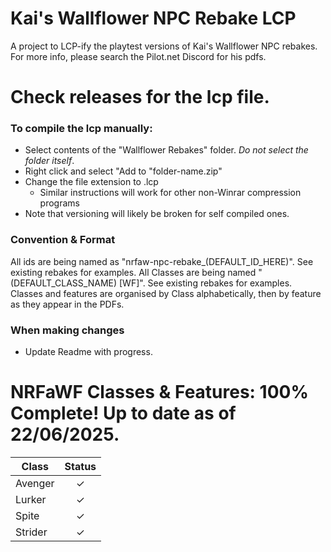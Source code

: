 # Kai's Wallflower NPC Rebake LCP
A project to LCP-ify the playtest versions of Kai's Wallflower NPC rebakes. For more info, please search the Pilot.net Discord for his pdfs.
# Check releases for the lcp file.
### To compile the lcp manually:
- Select contents of the "Wallflower Rebakes" folder. *Do not select the folder itself*.
- Right click and select "Add to "folder-name.zip"
- Change the file extension to .lcp
  - Similar instructions will work for other non-Winrar compression programs
- Note that versioning will likely be broken for self compiled ones.
### Convention & Format
All ids are being named as "nrfaw-npc-rebake_(DEFAULT_ID_HERE)". See existing rebakes for examples.
All Classes are being named "(DEFAULT_CLASS_NAME) [WF]". See existing rebakes for examples.
Classes and features are organised by Class alphabetically, then by feature as they appear in the PDFs.

### When making changes
- Update Readme with progress.

# NRFaWF Classes & Features: 100% Complete! Up to date as of 22/06/2025.
| Class | Status |
| ------ | :------: |
Avenger | ✓
Lurker | ✓
Spite | ✓
Strider | ✓
